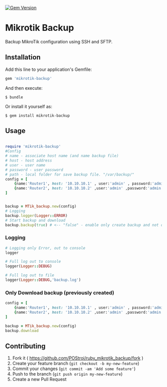 [![Gem Version](https://badge.fury.io/rb/mikrotik-backup.svg)](http://badge.fury.io/rb/mikrotik-backup)

# Mikrotik Backup

Backup MikroTik configuration using SSH and SFTP.

## Installation

Add this line to your application's Gemfile:

```ruby
gem 'mikrotik-backup'
```

And then execute:

    $ bundle

Or install it yourself as:

    $ gem install mikrotik-backup

## Usage

```ruby

require 'mikrotik-backup'
#Config
# name - associate host name (and name backup file)
# host - host address
# user - user name
# password - user password
# path - local folder for save backup file. "/var/backup/"
config = [
    {name:'Router1', host: '10.10.10.1' , user:'admin' , password:'admin', path:'./'},
    {name:'Router2', host: '10.10.10.2' ,user:'admin' ,password:'admin', path: './'}
]


backup = MTik_backup.new(config)
# Logging
backup.logger(Logger::ERROR)
# Start backup and download
backup.backup(true) # <-- "false" - enable only create backup and not download
```
### Logging
```ruby
# Logging only Error, out to console
logger

# Full log out to console
logger(Logger::DEBUG)

# Full log out to file 
logger(Logger::DEBUG,'backup.log')
```

### Only Download backup (previously created)
```ruby
config = [
    {name:'Router1', host: '10.10.10.1' , user:'admin' , password:'admin', path:'./'},
    {name:'Router2', host: '10.10.10.2' ,user:'admin' ,password:'admin', path: './'}
]

backup = MTik_backup.new(config)
backup.download
```

## Contributing

1. Fork it ( https://github.com/POStroi/ruby_mikrotik_backup/fork )
2. Create your feature branch (`git checkout -b my-new-feature`)
3. Commit your changes (`git commit -am 'Add some feature'`)
4. Push to the branch (`git push origin my-new-feature`)
5. Create a new Pull Request
